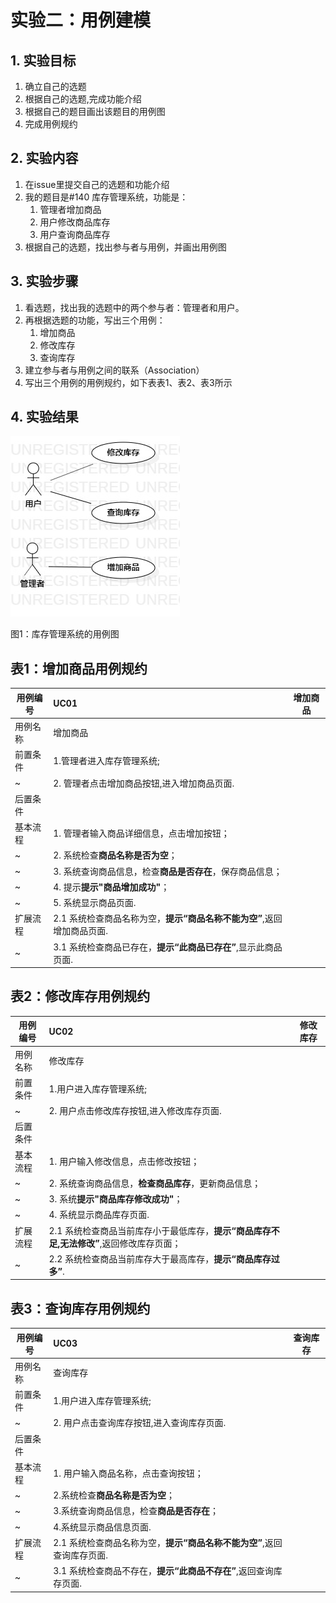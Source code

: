 <!--
 * @Author: your name
 * @Date: 2020-03-07 16:21:55
 * @LastEditTime: 2020-03-26 17:47:12
 * @LastEditors: Please set LastEditors
 * @Description: In User Settings Edit
 * @FilePath: \undefinedf:\github\uml-modeling-2020\students\1707080714328\lab2.md
 -->
# 实验二：用例建模

## 1. 实验目标

  1. 确立自己的选题
  2. 根据自己的选题,完成功能介绍
  3. 根据自己的题目画出该题目的用例图
  4. 完成用例规约

## 2. 实验内容

 1. 在issue里提交自己的选题和功能介绍
 2. 我的题目是#140 库存管理系统，功能是：
    1. 管理者增加商品
    2. 用户修改商品库存
    3. 用户查询商品库存
 3. 根据自己的选题，找出参与者与用例，并画出用例图

## 3. 实验步骤

  1. 看选题，找出我的选题中的两个参与者：管理者和用户。
  2. 再根据选题的功能，写出三个用例： 
     1. 增加商品
	   2. 修改库存 
	   3. 查询库存
  3. 建立参与者与用例之间的联系（Association）
  4. 写出三个用例的用例规约，如下表表1、表2、表3所示

## 4. 实验结果

![用例图](./Lab2_UseCaseDiagram.jpg)

图1：库存管理系统的用例图


## 表1：增加商品用例规约  

用例编号  | UC01 | 增加商品  
-|:-|-  
用例名称  | 增加商品  |   
前置条件  | 1.管理者进入库存管理系统;     |
~| 2. 管理者点击增加商品按钮,进入增加商品页面.  |    
后置条件  |      |   
基本流程  | 1. 管理者输入商品详细信息，点击增加按钮；  |  
~| 2. 系统检查**商品名称是否为空**；  | 
~| 3. 系统查询商品信息，检查**商品是否存在**，保存商品信息；   |
~| 4. 提示**提示"商品增加成功"**；   |  
~| 5. 系统显示商品页面.   |   
扩展流程  | 2.1 系统检查商品名称为空，**提示“商品名称不能为空”**,返回增加商品页面.  |    
~| 3.1 系统检查商品已存在，**提示“此商品已存在”**,显示此商品页面. |  


## 表2：修改库存用例规约  

用例编号  | UC02 | 修改库存  
-|:-|-  
用例名称  | 修改库存  |   
前置条件  | 1.用户进入库存管理系统;     |
~| 2. 用户点击修改库存按钮,进入修改库存页面.  | 
后置条件  |      |    
基本流程  | 1. 用户输入修改信息，点击修改按钮；  |
~| 2. 系统查询商品信息，**检查商品库存**，更新商品信息；  |
~| 3. 系统**提示"商品库存修改成功"**；  |      
~| 4. 系统显示商品库存页面.   |    
扩展流程  | 2.1 系统检查商品当前库存小于最低库存，**提示“商品库存不足,无法修改”**,返回修改库存页面； |   
~| 2.2 系统检查商品当前库存大于最高库存，**提示“商品库存过多”**. |  


## 表3：查询库存用例规约  

用例编号  | UC03 | 查询库存  
-|:-|-  
用例名称  | 查询库存    |   
前置条件  | 1.用户进入库存管理系统;     |
~| 2. 用户点击查询库存按钮,进入查询库存页面.  | 
后置条件  |      |    
基本流程  | 1. 用户输入商品名称，点击查询按钮；  |
~| 2.系统检查**商品名称是否为空**；  |
~| 3.系统查询商品信息，检查**商品是否存在**；  |      
~| 4.系统显示商品信息页面.   |   
扩展流程  | 2.1 系统检查商品名称为空，**提示“商品名称不能为空”**,返回查询库存页面.  |
~| 3.1 系统检查商品不存在，**提示“此商品不存在”**,返回查询库存页面. |   